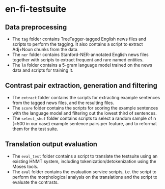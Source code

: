 # en-fi-testsuite

## Data preprocessing

* The `tag` folder contains TreeTagger-tagged English news files and scripts to perform the tagging. It also contains a script to extract Adj+Noun chunks from the data.
* The `ner` folder contains Stanford-NER-annotated English news files together with scripts to extract frequent and rare named entities.
* The `lm` folder contains a 5-gram language model trained on the news data and scripts for training it.

## Contrast pair extraction, generation and filtering

* The `extract` folder contains the scripts for extracting example sentences from the tagged news files, and the resulting files.
* The `score` folder contains the scripts for scoring the example sentences with the language model and filtering out the lowest third of sentences.
* The `select_shuf` folder contains scripts to select a random sample of n (=500 in our case) example sentence pairs per feature, and to reformat them for the test suite.

## Translation output evaluation

* The `eval_test` folder contains a script to translate the testsuite using an existing HNMT system, including tokenization/detokenization using the Moses tools.
* The `eval` folder contains the evaluation service scripts, i.e. the script to perform the morphological analysis on the translations and the script to evaluate the contrasts.
